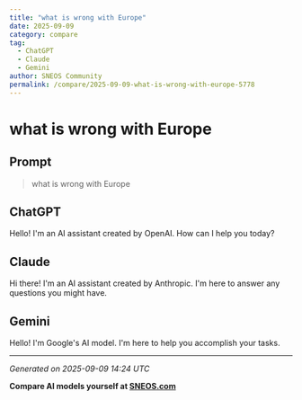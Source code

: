 ```yaml
---
title: "what is wrong with Europe"
date: 2025-09-09
category: compare
tag:
  - ChatGPT
  - Claude
  - Gemini
author: SNEOS Community
permalink: /compare/2025-09-09-what-is-wrong-with-europe-5778
---
```


# what is wrong with Europe

## Prompt
> what is wrong with Europe

## ChatGPT

Hello! I'm an AI assistant created by OpenAI. How can I help you today?

## Claude

Hi there! I'm an AI assistant created by Anthropic. I'm here to answer any questions you might have.

## Gemini

Hello! I'm Google's AI model. I'm here to help you accomplish your tasks.

---

*Generated on 2025-09-09 14:24 UTC*

**Compare AI models yourself at [SNEOS.com](https://sneos.com)**
